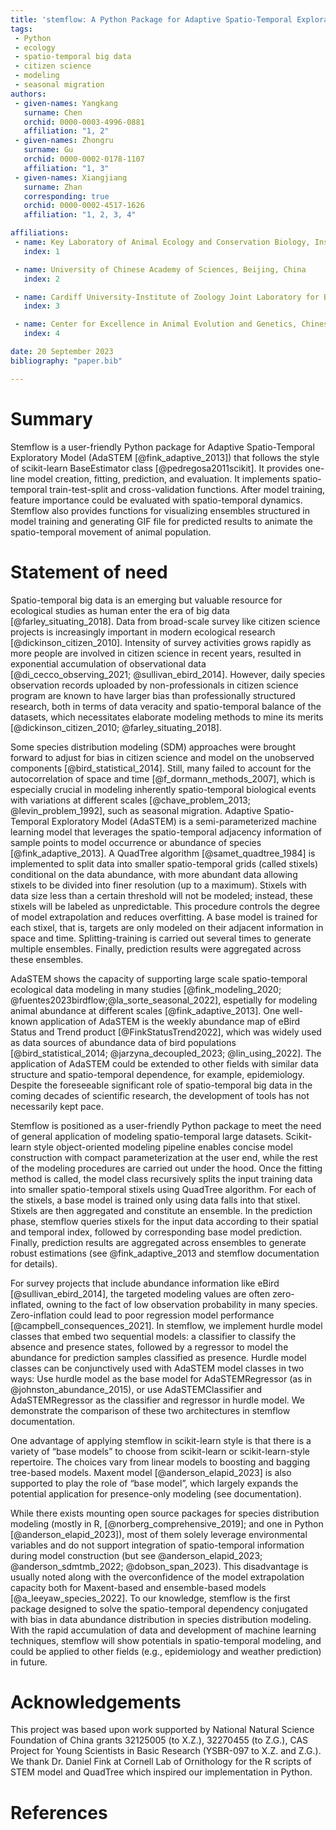 ```yaml
---
title: 'stemflow: A Python Package for Adaptive Spatio-Temporal Exploratory Model'
tags:
 - Python
 - ecology
 - spatio-temporal big data
 - citizen science
 - modeling
 - seasonal migration
authors:
 - given-names: Yangkang
   surname: Chen
   orchid: 0000-0003-4996-0881
   affiliation: "1, 2"
 - given-names: Zhongru
   surname: Gu
   orchid: 0000-0002-0178-1107
   affiliation: "1, 3"
 - given-names: Xiangjiang
   surname: Zhan
   corresponding: true
   orchid: 0000-0002-4517-1626
   affiliation: "1, 2, 3, 4"

affiliations:
 - name: Key Laboratory of Animal Ecology and Conservation Biology, Institute of Zoology, Chinese Academy of Sciences, Beijing, China
   index: 1

 - name: University of Chinese Academy of Sciences, Beijing, China
   index: 2

 - name: Cardiff University-Institute of Zoology Joint Laboratory for Biocomplexity Research, Chinese Academy of Sciences, Beijing, China
   index: 3

 - name: Center for Excellence in Animal Evolution and Genetics, Chinese Academy of Sciences, Kunming, China
   index: 4

date: 20 September 2023
bibliography: "paper.bib"

---
```


# Summary

Stemflow is a user-friendly Python package for Adaptive Spatio-Temporal Exploratory Model (AdaSTEM [@fink_adaptive_2013]) that follows the style of scikit-learn BaseEstimator class [@pedregosa2011scikit]. It provides one-line model creation, fitting, prediction, and evaluation. It implements spatio-temporal train-test-split and cross-validation functions. After model training, feature importance could be evaluated with spatio-temporal dynamics. Stemflow also provides functions for visualizing ensembles structured in model training and generating GIF file for predicted results to animate the spatio-temporal movement of animal population.

# Statement of need

Spatio-temporal big data is an emerging but valuable resource for ecological studies as human enter the era of big data [@farley_situating_2018]. Data from broad-scale survey like citizen science projects is increasingly important in modern ecological research [@dickinson_citizen_2010]. Intensity of survey activities grows rapidly as more people are involved in citizen science in recent years, resulted in exponential accumulation of observational data [@di_cecco_observing_2021; @sullivan_ebird_2014]. However, daily species observation records uploaded by non-professionals in citizen science program are known to have larger bias than professionally structured research, both in terms of data veracity and spatio-temporal balance of the datasets, which necessitates elaborate modeling methods to mine its merits [@dickinson_citizen_2010; @farley_situating_2018].

Some species distribution modeling (SDM) approaches were brought forward to adjust for bias in citizen science and model on the unobserved components [@bird_statistical_2014]. Still, many failed to account for the autocorrelation of space and time [@f_dormann_methods_2007], which is especially crucial in modeling inherently spatio-temporal biological events with variations at different scales [@chave_problem_2013; @levin_problem_1992], such as seasonal migration. Adaptive Spatio-Temporal Exploratory Model (AdaSTEM) is a semi-parameterized machine learning model that leverages the spatio-temporal adjacency information of sample points to model occurrence or abundance of species [@fink_adaptive_2013]. A QuadTree algorithm [@samet_quadtree_1984] is implemented to split data into smaller spatio-temporal grids (called stixels) conditional on the data abundance, with more abundant data allowing stixels to be divided into finer resolution (up to a maximum). Stixels with data size less than a certain threshold will not be modeled; instead, these stixels will be labeled as unpredictable. This procedure controls the degree of model extrapolation and reduces overfitting. A base model is trained for each stixel, that is, targets are only modeled on their adjacent information in space and time. Splitting-training is carried out several times to generate multiple ensembles. Finally, prediction results were aggregated across these ensembles.

AdaSTEM shows the capacity of supporting large scale spatio-temporal ecological data modeling in many studies [@fink_modeling_2020; @fuentes2023birdflow;@la_sorte_seasonal_2022], espetially for modeling animal abundance at different scales [@fink_adaptive_2013]. One well-known application of AdaSTEM is the weekly abundance map of eBird Status and Trend product [@FinkStatusTrend2022], which was widely used as data sources of abundance data of bird populations [@bird_statistical_2014; @jarzyna_decoupled_2023; @lin_using_2022]. The application of AdaSTEM could be extended to other fields with similar data structure and spatio-temporal dependence, for example, epidemiology. Despite the foreseeable significant role of spatio-temporal big data in the coming decades of scientific research, the development of tools has not necessarily kept pace.

Stemflow is positioned as a user-friendly Python package to meet the need of general application of modeling spatio-temporal large datasets. Scikit-learn style object-oriented modeling pipeline enables concise model construction with compact parameterization at the user end, while the rest of the modeling procedures are carried out under the hood. Once the fitting method is called, the model class recursively splits the input training data into smaller spatio-temporal stixels using QuadTree algorithm. For each of the stixels, a base model is trained only using data falls into that stixel. Stixels are then aggregated and constitute an ensemble. In the prediction phase, stemflow queries stixels for the input data according to their spatial and temporal index, followed by corresponding base model prediction. Finally, prediction results are aggregated across ensembles to generate robust estimations (see @fink_adaptive_2013 and stemflow documentation for details).

For survey projects that include abundance information like eBird [@sullivan_ebird_2014], the targeted modeling values are often zero-inflated, owning to the fact of low observation probability in many species. Zero-inflation could lead to poor regression model performance [@campbell_consequences_2021]. In stemflow, we implement hurdle model classes that embed two sequential models: a classifier to classify the absence and presence states, followed by a regressor to model the abundance for prediction samples classified as presence. Hurdle model classes can be conjunctively used with AdaSTEM model classes in two ways: Use hurdle model as the base model for AdaSTEMRegressor (as in @johnston_abundance_2015), or use AdaSTEMClassifier and AdaSTEMRegressor as the classifier and regressor in hurdle model. We demonstrate the comparison of these two architectures in stemflow documentation.

One advantage of applying stemflow in scikit-learn style is that there is a variety of “base models” to choose from scikit-learn or scikit-learn-style repertoire. The choices vary from linear models to boosting and bagging tree-based models. Maxent model [@anderson_elapid_2023] is also supported to play the role of “base model”, which largely expands the potential application for presence-only modeling (see documentation).

While there exists mounting open source packages for species distribution modeling (mostly in R, [@norberg_comprehensive_2019]; and one in Python [@anderson_elapid_2023]), most of them solely leverage environmental variables and do not support integration of spatio-temporal information during model construction (but see @anderson_elapid_2023; @anderson_sdmtmb_2022; @dobson_span_2023). This disadvantage is usually noted along with the overconfidence of the model extrapolation capacity both for Maxent-based and ensemble-based models [@a_leeyaw_species_2022]. To our knowledge, stemflow is the first package designed to solve the spatio-temporal dependency conjugated with bias in data abundance distribution in species distribution modeling. With the rapid accumulation of data and development of machine learning techniques, stemflow will show potentials in spatio-temporal modeling, and could be applied to other fields (e.g., epidemiology and weather prediction) in future.


# Acknowledgements

This project was based upon work supported by National Natural Science Foundation of China grants 32125005 (to X.Z.), 32270455 (to Z.G.), CAS Project for Young Scientists in Basic Research (YSBR-097 to X.Z. and Z.G.). We thank Dr. Daniel Fink at Cornell Lab of Ornithology for the R scripts of STEM model and QuadTree which inspired our implementation in Python.

# References
